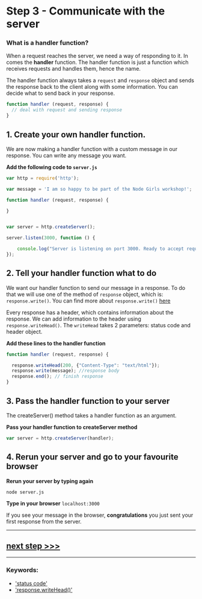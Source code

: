 # Step 3 - Communicate with the server

### What is a handler function?

When a request reaches the server, we need a way of responding to it. In comes the **handler** function. The handler function is just a function which receives requests and handles them, hence the name.

The handler function always takes a `request` and `response` object and sends the response back to the client along with some information. You can decide what to send back in your response.

```js
function handler (request, response) {
  // deal with request and sending response
}
```

## 1. Create your own handler function.

We are now making a handler function with a custom message in our response. You can write any message you want.

**Add the following code to `server.js`**


```js
var http = require('http');

var message = 'I am so happy to be part of the Node Girls workshop!';

function handler (request, response) {

}


var server = http.createServer();

server.listen(3000, function () {

    console.log("Server is listening on port 3000. Ready to accept requests!");
});


```

## 2. Tell your handler function what to do

We want our handler function to send our message in a response. To do that we will use one of the method of `response` object, which is: ```response.write()```. You can find more about `response.write()` [here](https://nodejs.org/dist/latest-v6.x/docs/api/http.html#http_response_write_chunk_encoding_callback)

Every response has a header, which contains information about the response. We can add information to the header using `response.writeHead()`. The `writeHead` takes 2 parameters: status code and header object.

**Add these lines to the handler function**

```js
function handler (request, response) {

  response.writeHead(200, {"Content-Type": "text/html"});
  response.write(message); //response body
  response.end(); // finish response
}

```

## 3. Pass the handler function to your server

The createServer() method takes a handler function as an argument.

**Pass your handler function to createServer method**

```js
var server = http.createServer(handler);

```

## 4. Rerun your server and go to your favourite browser

**Rerun your server by typing again**


```
node server.js
```

**Type in your browser** `localhost:3000`

If you see your message in the browser, **congratulations** you just sent your first response from the server.

---

## [**next step >>>**](step04.md)
---
### Keywords:
* ['status code'](https://nodejs.org/en/docs/guides/anatomy-of-an-http-transaction/)
* ['response.writeHead()'](https://nodejs.org/api/http.html#http_response_writehead_statuscode_statusmessage_headers)
